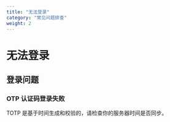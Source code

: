 ```yaml
---
title: "无法登录"
category: "常见问题排查"
weight: 2
---
```


# 无法登录

## 登录问题

### OTP 认证码登录失败

TOTP 是基于时间生成和校验的，请检查你的服务器时间是否同步。